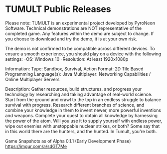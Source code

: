 # TUMULT Public Releases

Please note: TUMULT is an experimental project developed by PyroNeon Software. Technical demonstrations are NOT representative of the completed game. Any features within the demo are subject to change. If you choose to download and try the demo, it is at your own risk.

The demo is not confirmed to be compatible across different devices.
To ensure a smooth experience, you should play on a device with the following settings:
-OS: Windows 10
-Resolution: At least 1920x1080p

Information:
Type: Sandbox, Survival, Action
Format: 2D Tile Based
Programming Language(s): Java
Multiplayer: Networking Capabilities / Online Multiplayer Servers

Description:
Gather resources, build structures, and progress your technology by researching and taking advantage of real-world science. Start from the ground and crawl to the top in an endless struggle to balance survival with progress. Research different branches of science, and combine your knowledge in them to invent newer, more powerful inventions and weapons. Complete your quest to obtain all knowledge by harnessing the power of the atom. Will you use it to supply yourself with endless power, wipe out enemies with unstoppable nuclear strikes, or both? Some say that in this world there are the hunters, and the hunted. In Tumult, you're both.


Game Snapshots as of Alpha 0.1.1 (Early Development Phase)
https://imgur.com/a/sdGT7Me
